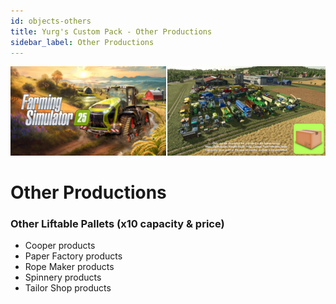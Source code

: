 ```yaml
---
id: objects-others
title: Yurg's Custom Pack - Other Productions
sidebar_label: Other Productions
---
```

[![](modHeader.png)](modScreen.png)
# Other Productions

### Other Liftable Pallets (x10 capacity & price)
- Cooper products
- Paper Factory products
- Rope Maker products
- Spinnery products
- Tailor Shop products
